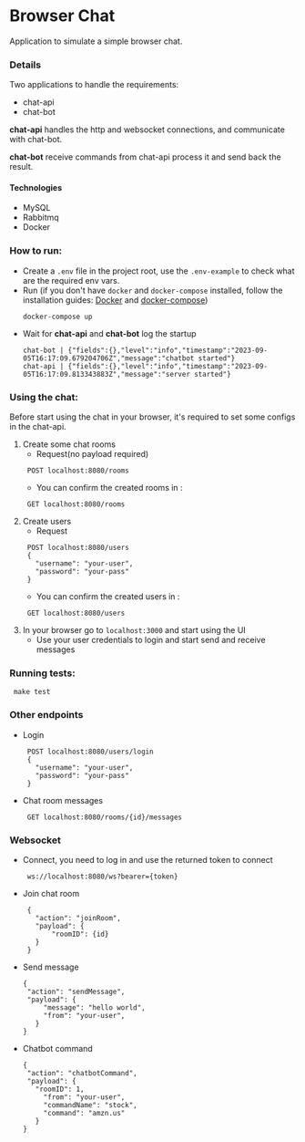 # Browser Chat

Application to simulate a simple browser chat.

### Details
Two applications to handle the requirements:
- chat-api
- chat-bot

**chat-api** handles the http and websocket connections, and communicate with chat-bot.

**chat-bot** receive commands from chat-api process it and send back the result.

#### Technologies
- MySQL
- Rabbitmq
- Docker

### How to run:
- Create a `.env` file in the project root, use the `.env-example` to check what are the required env vars.
- Run (if you don't have `docker` and `docker-compose` installed, follow the installation guides: [Docker](https://docs.docker.com/engine/install/) and [docker-compose](https://docs.docker.com/compose/install/))
    ```
  docker-compose up
    ```
- Wait for **chat-api** and **chat-bot** log the startup
    ```
  chat-bot | {"fields":{},"level":"info","timestamp":"2023-09-05T16:17:09.679204706Z","message":"chatbot started"}
  chat-api | {"fields":{},"level":"info","timestamp":"2023-09-05T16:17:09.813343883Z","message":"server started"}
    ```
### Using the chat:
Before start using the chat in your browser, it's required to set some configs in the chat-api.
1. Create some chat rooms
   - Request(no payload required)
   ```
    POST localhost:8080/rooms
    ```
   - You can confirm the created rooms in :
   ```
    GET localhost:8080/rooms
    ```
2. Create users
    - Request
   ```
    POST localhost:8080/users
    {
      "username": "your-user",
      "password": "your-pass"
    }
    ```
    - You can confirm the created users in :
   ```
    GET localhost:8080/users
    ```
3. In your browser go to `localhost:3000` and start using the UI
    - Use your user credentials to login and start send and receive messages

### Running tests:
   ```
    make test
   ```

### Other endpoints
- Login
   ```
    POST localhost:8080/users/login
    {
      "username": "your-user",
      "password": "your-pass"
    }
    ```
- Chat room messages
   ```
    GET localhost:8080/rooms/{id}/messages
   ```
### Websocket
- Connect, you need to log in and use the returned token to connect
   ```
    ws://localhost:8080/ws?bearer={token}
   ```
- Join chat room
   ```
    {
      "action": "joinRoom",
      "payload": {
          "roomID": {id}
      }
    }
   ```
- Send message
   ```
  {
    "action": "sendMessage",
    "payload": {
        "message": "hello world",
        "from": "your-user",
      }
  }
   ```
- Chatbot command
   ```
  {
    "action": "chatbotCommand",
    "payload": {
      "roomID": 1,
        "from": "your-user",
        "commandName": "stock",
        "command": "amzn.us"
      }
  }
   ```